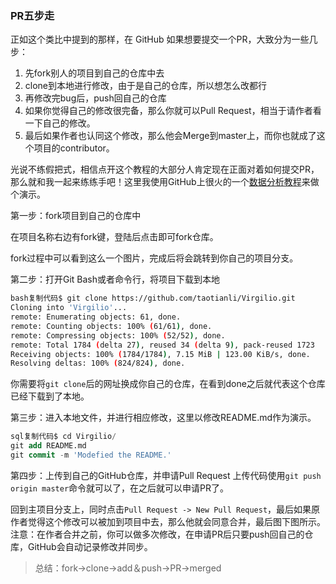 ### PR五步走

正如这个类比中提到的那样，在 GitHub 如果想要提交一个PR，大致分为一些几步：

1. 先fork别人的项目到自己的仓库中去
2. clone到本地进行修改，由于是自己的仓库，所以想怎么改都行
3. 再修改完bug后，push回自己的仓库
4. 如果你觉得自己的修改很完备，那么你就可以Pull Request，相当于请作者看一下自己的修改。
5. 最后如果作者也认同这个修改，那么他会Merge到master上，而你也就成了这个项目的contributor。

光说不练假把式，相信点开这个教程的大部分人肯定现在正面对着如何提交PR，那么就和我一起来练练手吧！这里我使用GitHub上很火的一个[数据分析教程](https://link.juejin.cn?target=https%3A%2F%2Fgithub.com%2Fclone95%2FVirgilio)来做个演示。

第一步：fork项目到自己的仓库中

在项目名称右边有fork键，登陆后点击即可fork仓库。

fork过程中可以看到这么一个图片，完成后将会跳转到你自己的项目分支。 

第二步：打开Git Bash或者命令行，将项目下载到本地

```bash
bash复制代码$ git clone https://github.com/taotianli/Virgilio.git
Cloning into 'Virgilio'...
remote: Enumerating objects: 61, done.
remote: Counting objects: 100% (61/61), done.
remote: Compressing objects: 100% (52/52), done.
remote: Total 1784 (delta 27), reused 34 (delta 9), pack-reused 1723
Receiving objects: 100% (1784/1784), 7.15 MiB | 123.00 KiB/s, done.
Resolving deltas: 100% (824/824), done.
```

你需要将`git clone`后的网址换成你自己的仓库，在看到done之后就代表这个仓库已经下载到了本地。 

第三步：进入本地文件，并进行相应修改，这里以修改README.md作为演示。

```sql
sql复制代码$ cd Virgilio/
git add README.md
git commit -m 'Modefied the README.'
```

第四步：上传到自己的GitHub仓库，并申请Pull Request 上传代码使用`git push origin master`命令就可以了，在之后就可以申请PR了。

回到主项目分支上，同时点击`Pull Request -> New Pull Request`，最后如果原作者觉得这个修改可以被加到项目中去，那么他就会同意合并，最后图下图所示。 注意：在作者合并之前，你可以做多次修改，在申请PR后只要push回自己的仓库，GitHub会自动记录修改并同步。

> 总结：fork->clone->add＆push->PR->merged